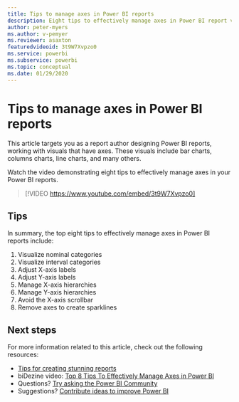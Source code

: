 ```yaml
---
title: Tips to manage axes in Power BI reports
description: Eight tips to effectively manage axes in Power BI report visuals, in Power BI Desktop or the Power BI service.
author: peter-myers
ms.author: v-pemyer
ms.reviewer: asaxton
featuredvideoid: 3t9W7Xvpzo0
ms.service: powerbi
ms.subservice: powerbi
ms.topic: conceptual
ms.date: 01/29/2020
---
```


# Tips to manage axes in Power BI reports

This article targets you as a report author designing Power BI reports, working with visuals that have axes. These visuals include bar charts, columns charts, line charts, and many others.

Watch the video demonstrating eight tips to effectively manage axes in your Power BI reports.

> [!VIDEO https://www.youtube.com/embed/3t9W7Xvpzo0]

## Tips

In summary, the top eight tips to effectively manage axes in Power BI reports include:

1. Visualize nominal categories
1. Visualize interval categories
1. Adjust X-axis labels
1. Adjust Y-axis labels
1. Manage X-axis hierarchies
1. Manage Y-axis hierarchies
1. Avoid the X-axis scrollbar
1. Remove axes to create sparklines

## Next steps

For more information related to this article, check out the following resources:

- [Tips for creating stunning reports](../create-reports/desktop-tips-and-tricks-for-creating-reports.md)
- biDezine video: [Top 8 Tips To Effectively Manage Axes in Power BI](https://www.youtube.com/watch?v=3t9W7Xvpzo0)
- Questions? [Try asking the Power BI Community](https://community.powerbi.com/)
- Suggestions? [Contribute ideas to improve Power BI](https://ideas.powerbi.com)

